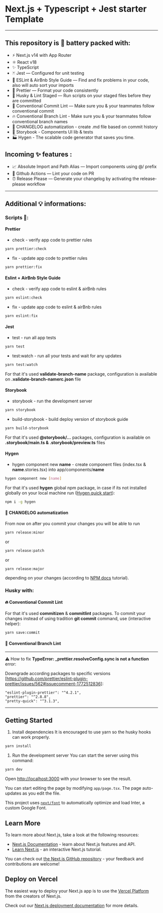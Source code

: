 # Next.js + Typescript + Jest starter Template

---

## This repository is 🔋 battery packed with:

- ⚡️ Next.js v14 with App Router
- ⚛️ React v18
- ✨ TypeScript
- 🃏 Jest — Configured for unit testing
- 📏 ESLint & AirBnb Style Guide — Find and fix problems in your code, also will auto sort your imports
- 💖 Prettier — Format your code consistently
- 🐶 Husky & Lint Staged — Run scripts on your staged files before they are committed
- 🤖 Conventional Commit Lint — Make sure you & your teammates follow conventional commit
- 🔥 Conventional Branch Lint - Make sure you & your teammates follow conventional branch names
- 🐙 CHANGELOG automatization - create .md file based on commit history
- 📖 Storybook - Components UI lib & tests
- 🏭 Hygen - The scalable code generator that saves you time.

## Incoming ✨ features :

- 📈 Absolute Import and Path Alias — Import components using @/ prefix
- 👷 Github Actions — Lint your code on PR
- ⏰ Release Please — Generate your changelog by activating the release-please workflow

---

## Additional 💡 informations:

### Scripts 📝:

#### Prettier

- check - verify app code to prettier rules

```bash
yarn prettier:check
```

- fix - update app code to prettier rules

```bash
yarn prettier:fix
```

#### Eslint + AirBnb Style Guide

- check - verify app code to eslint & airBnb rules

```bash
yarn eslint:check
```

- fix - update app code to eslint & airBnb rules

```bash
yarn eslint:fix
```

#### Jest

- test - run all app tests

```bash
yarn test
```

- test:watch - run all your tests and wait for any updates

```bash
yarn test:watch
```

For that it's used **validate-branch-name** package, configuration is available on **.validate-branch-namerc.json** file

#### Storybook

- storybook - run the development server

```bash
yarn storybook
```

- build-storybook - build deploy version of storybook guide

```bash
yarn build-storybook
```

For that it's used **@storybook/...** packages, configuration is available on **.storybook/main.ts & .storybook/preview.ts** files

#### Hygen

- hygen component new **name** - create component files (index.tsx & **name**.stories.tsx) into app/components/**name**

```bash
hygen component new [name]
```

For that it's used **hygen** global npm package, in case if its not installed globally on your local machine run ([Hygen quick start](https://www.hygen.io/docs/quick-start/)):

```bash
npm i -g hygen
```

#### 🐙 CHANGELOG automatization

From now on after you commit your changes you will be able to run

```bash
yarn release:minor
```

or

```bash
yarn release:patch
```

or

```bash
yarn release:major
```

depending on your changes (according to [NPM docs](https://docs.npmjs.com/about-semantic-versioning) tutorial).

### Husky with:

#### 🔥 Conventional Commit Lint

For that it's used **commitizen** & **commitlint** packages. To commit your changes instead of using tradition **git commit** command, use (interactive helper):

```bash
yarn save:commit
```

#### 🤖 Conventional Branch Lint

---

⚠️ How to fix **TypeError: \_prettier.resolveConfig.sync is not a function** error:

Downgrade according packages to specific versions [https://github.com/prettier/eslint-plugin-prettier/issues/562#issuecomment-1772512836]:

```
"eslint-plugin-prettier": "^4.2.1",
"prettier": "^2.8.8",
"pretty-quick": "^3.1.3",
```

---

## Getting Started

1. Install dependencies
   It is encouraged to use yarn so the husky hooks can work properly.

```bash
yarn install
```

1. Run the development server
   You can start the server using this command:

```bash
yarn dev
```

Open [http://localhost:3000](http://localhost:3000) with your browser to see the result.

You can start editing the page by modifying `app/page.tsx`. The page auto-updates as you edit the file.

This project uses [`next/font`](https://nextjs.org/docs/basic-features/font-optimization) to automatically optimize and load Inter, a custom Google Font.

## Learn More

To learn more about Next.js, take a look at the following resources:

- [Next.js Documentation](https://nextjs.org/docs) - learn about Next.js features and API.
- [Learn Next.js](https://nextjs.org/learn) - an interactive Next.js tutorial.

You can check out [the Next.js GitHub repository](https://github.com/vercel/next.js/) - your feedback and contributions are welcome!

## Deploy on Vercel

The easiest way to deploy your Next.js app is to use the [Vercel Platform](https://vercel.com/new?utm_medium=default-template&filter=next.js&utm_source=create-next-app&utm_campaign=create-next-app-readme) from the creators of Next.js.

Check out our [Next.js deployment documentation](https://nextjs.org/docs/deployment) for more details.
